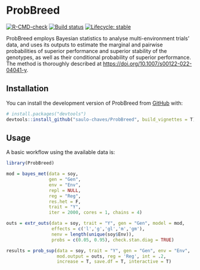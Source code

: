 
<!-- README.md is generated from README.Rmd. Please edit that file -->

# ProbBreed

<!-- badges: start -->

[![R-CMD-check](https://github.com/saulo-chaves/ProbSup/actions/workflows/R-CMD-check.yaml/badge.svg)](https://github.com/saulo-chaves/ProbSup/actions/workflows/R-CMD-check.yaml)
[![Build
status](https://ci.appveyor.com/api/projects/status/eeu30dhkhiper85g?svg=true)](https://ci.appveyor.com/project/saulo-chaves/probbreed)
[![Lifecycle:
stable](https://img.shields.io/badge/lifecycle-stable-brightgreen.svg)](https://lifecycle.r-lib.org/articles/stages.html#stable)
<!-- badges: end -->

ProbBreed employs Bayesian statistics to analyse multi-environment
trials’ data, and uses its outputs to estimate the marginal and pairwise
probabilities of superior performance and superior stability of the
genotypes, as well as their conditional probability of superior
performance. The method is thoroughly described at
<https://doi.org/10.1007/s00122-022-04041-y>.

## Installation

You can install the development version of ProbBreed from
[GitHub](https://github.com/) with:

``` r
# install.packages("devtools")
devtools::install_github("saulo-chaves/ProbBreed", build_vignettes = T)
```

## Usage

A basic workflow using the available data is:

``` r
library(ProbBreed)

mod = bayes_met(data = soy,
                gen = "Gen",
                env = "Env",
                repl = NULL,
                reg = "Reg",
                res.het = F,
                trait = "Y",
                iter = 2000, cores = 1, chains = 4)

outs = extr_outs(data = soy, trait = "Y", gen = "Gen", model = mod,
                 effects = c('l','g','gl','m','gm'),
                 nenv = length(unique(soy$Env)),
                 probs = c(0.05, 0.95), check.stan.diag = TRUE)

results = prob_sup(data = soy, trait = "Y", gen = "Gen", env = "Env",
                   mod.output = outs, reg = 'Reg', int = .2,
                   increase = T, save.df = T, interactive = T)
```
